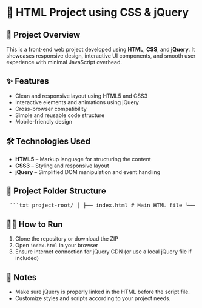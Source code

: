 # 📄 HTML Project using CSS & jQuery

## 🚀 Project Overview

This is a front-end web project developed using **HTML**, **CSS**, and **jQuery**. It showcases responsive design, interactive UI components, and smooth user experience with minimal JavaScript overhead.

## ✨ Features

- Clean and responsive layout using HTML5 and CSS3  
- Interactive elements and animations using jQuery  
- Cross-browser compatibility  
- Simple and reusable code structure  
- Mobile-friendly design

## 🛠️ Technologies Used

- **HTML5** – Markup language for structuring the content  
- **CSS3** – Styling and responsive layout  
- **jQuery** – Simplified DOM manipulation and event handling

## 📁 Project Folder Structure

<pre> ```txt project-root/ │ ├── index.html # Main HTML file └── assets/ ├── css/ │ └── style.css # Custom styles ├── fonts/ # (Empty for now) ├── img/ # All image files └── js/ └── script.js # JavaScript code ``` </pre>

## 🧑‍💻 How to Run

1. Clone the repository or download the ZIP  
2. Open `index.html` in your browser  
3. Ensure internet connection for jQuery CDN (or use a local jQuery file if included)

## 📌 Notes

- Make sure jQuery is properly linked in the HTML before the script file.
- Customize styles and scripts according to your project needs.


